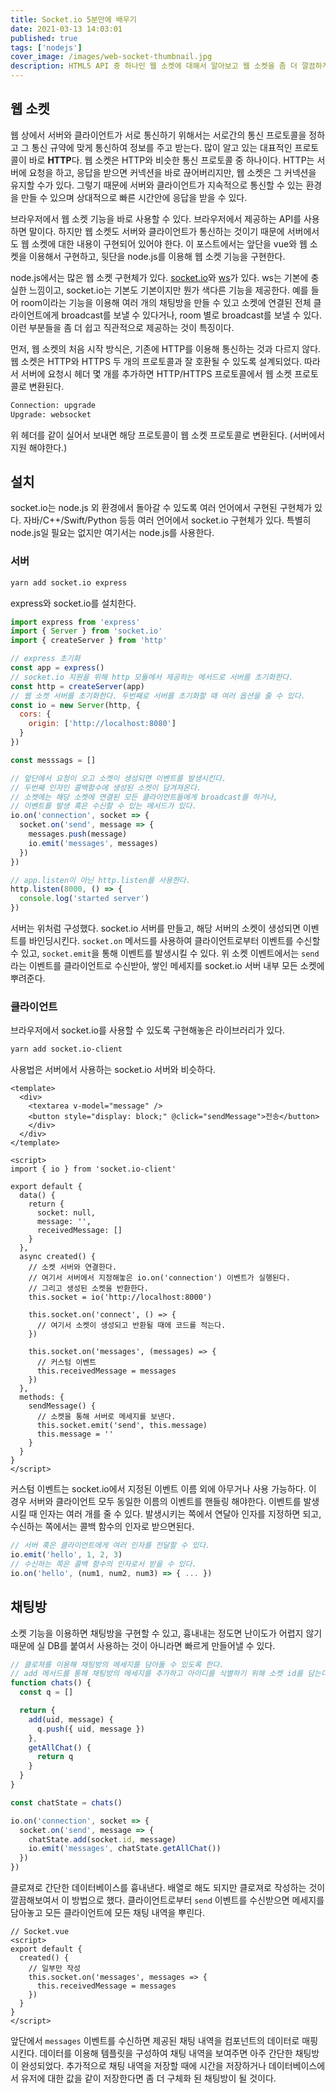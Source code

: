 ```yaml
---
title: Socket.io 5분만에 배우기
date: 2021-03-13 14:03:01
published: true
tags: ['nodejs']
cover_image: /images/web-socket-thumbnail.jpg
description: HTML5 API 중 하나인 웹 소켓에 대해서 알아보고 웹 소켓을 좀 더 깔끔하게 사용할 수 있는 라이브러리인 Socket.io를 사용하는 방법을 정리하기
---
```


## 웹 소켓

웹 상에서 서버와 클라이언트가 서로 통신하기 위해서는 서로간의 통신 프로토콜을 정하고 그 통신 규약에 맞게 통신하여 정보를 주고 받는다. 많이 알고 있는 대표적인 프로토콜이 바로 **HTTP**다. 웹 소켓은 HTTP와 비슷한 통신 프로토콜 중 하나이다. HTTP는 서버에 요청을 하고, 응답을 받으면 커넥션을 바로 끊어버리지만, 웹 소켓은 그 커넥션을 유지할 수가 있다. 그렇기 때문에 서버와 클라이언트가 지속적으로 통신할 수 있는 환경을 만들 수 있으며 상대적으로 빠른 시간안에 응답을 받을 수 있다.

브라우저에서 웹 소켓 기능을 바로 사용할 수 있다. 브라우저에서 제공하는 API를 사용하면 말이다. 하지만 웹 소켓도 서버와 클라이언트가 통신하는 것이기 때문에 서버에서도 웹 소켓에 대한 내용이 구현되어 있어야 한다. 이 포스트에서는 앞단을 vue와 웹 소켓을 이용해서 구현하고, 뒷단을 node.js를 이용해 웹 소켓 기능을 구현한다.

node.js에서는 많은 웹 소켓 구현체가 있다. [socket.io](https://github.com/socketio/socket.io)와 [ws](https://github.com/websockets/ws)가 있다. ws는 기본에 충실한 느낌이고, socket.io는 기본도 기본이지만 뭔가 색다른 기능을 제공한다. 예를 들어 room이라는 기능을 이용해 여러 개의 채팅방을 만들 수 있고 소켓에 연결된 전체 클라이언트에게 broadcast를 보낼 수 있다거나, room 별로 broadcast를 보낼 수 있다. 이런 부분들을 좀 더 쉽고 직관적으로 제공하는 것이 특징이다.

먼저, 웹 소켓의 처음 시작 방식은, 기존에 HTTP를 이용해 통신하는 것과 다르지 않다. 웹 소켓은 HTTP와 HTTPS 두 개의 프로토콜과 잘 호환될 수 있도록 설계되었다. 따라서 서버에 요청시 헤더 몇 개를 추가하면 HTTP/HTTPS 프로토콜에서 웹 소켓 프로토콜로 변환된다.

```sh
Connection: upgrade
Upgrade: websocket
```

위 헤더를 같이 실어서 보내면 해당 프로토콜이 웹 소켓 프로토콜로 변환된다. (서버에서 지원 해야한다.)

## 설치

socket.io는 node.js 외 환경에서 돌아갈 수 있도록 여러 언어에서 구현된 구현체가 있다. 자바/C++/Swift/Python 등등 여러 언어에서 socket.io 구현체가 있다. 특별히 node.js일 필요는 없지만 여기서는 node.js를 사용한다.

### 서버

```sh
yarn add socket.io express
```

express와 socket.io를 설치한다.

```js
import express from 'express'
import { Server } from 'socket.io'
import { createServer } from 'http'

// express 초기화
const app = express()
// socket.io 지원을 위해 http 모듈에서 제공하는 메서드로 서버를 초기화한다.
const http = createServer(app)
// 웹 소켓 서버를 초기화한다. 두번째로 서버를 초기화할 때 여러 옵션을 줄 수 있다.
const io = new Server(http, {
  cors: {
    origin: ['http://localhost:8080']
  }
})

const messsags = []

// 앞단에서 요청이 오고 소켓이 생성되면 이벤트를 발생시킨다.
// 두번째 인자인 콜백함수에 생성된 소켓이 담겨져온다.
// 소켓에는 해당 소켓에 연결된 모든 클라이언트들에게 broadcast를 하거나,
// 이벤트를 발생 혹은 수신할 수 있는 메서드가 있다.
io.on('connection', socket => {
  socket.on('send', message => {
    messages.push(message)
    io.emit('messages', messages)
  })
})

// app.listen이 아닌 http.listen를 사용한다.
http.listen(8000, () => {
  console.log('started server')
})
```

서버는 위처럼 구성했다. socket.io 서버를 만들고, 해당 서버의 소켓이 생성되면 이벤트를 바인딩시킨다. `socket.on` 메서드를 사용하여 클라이언트로부터 이벤트를 수신할 수 있고, `socket.emit`을 통해 이벤트를 발생시킬 수 있다. 위 소켓 이벤트에서는 `send` 라는 이벤트를 클라이언트로 수신받아, 쌓인 메세지를 socket.io 서버 내부 모든 소켓에 뿌려준다.

### 클라이언트

브라우저에서 socket.io를 사용할 수 있도록 구현해놓은 라이브러리가 있다.

```sh
yarn add socket.io-client
```

사용법은 서버에서 사용하는 socket.io 서버와 비슷하다.

```vue
<template>
  <div>
    <textarea v-model="message" />
    <button style="display: block;" @click="sendMessage">전송</button>
    </div>
  </div>
</template>

<script>
import { io } from 'socket.io-client'

export default {
  data() {
    return {
      socket: null,
      message: '',
      receivedMessage: []
    }
  },
  async created() {
    // 소켓 서버와 연결한다.
    // 여기서 서버에서 지정해놓은 io.on('connection') 이벤트가 실행된다.
    // 그리고 생성된 소켓을 반환한다.
    this.socket = io('http://localhost:8000')

    this.socket.on('connect', () => {
      // 여기서 소켓이 생성되고 반환될 때에 코드를 적는다.
    })

    this.socket.on('messages', (messages) => {
      // 커스텀 이벤트
      this.receivedMessage = messages
    })
  },
  methods: {
    sendMessage() {
      // 소켓을 통해 서버로 메세지를 보낸다.
      this.socket.emit('send', this.message)
      this.message = ''
    }
  }
}
</script>
```

커스텀 이벤트는 socket.io에서 지정된 이벤트 이름 외에 아무거나 사용 가능하다. 이 경우 서버와 클라이언트 모두 동일한 이름의 이벤트를 핸들링 해야한다. 이벤트를 발생시킬 때 인자는 여러 개를 줄 수 있다. 발생시키는 쪽에서 연달아 인자를 지정하면 되고, 수신하는 쪽에서는 콜백 함수의 인자로 받으면된다.

```js
// 서버 혹은 클라이언트에게 여러 인자를 전달할 수 있다.
io.emit('hello', 1, 2, 3)
// 수신하는 쪽은 콜백 함수의 인자로서 받을 수 있다.
io.on('hello', (num1, num2, num3) => { ... })
```

## 채팅방

소켓 기능을 이용하면 채팅방을 구현할 수 있고, 흉내내는 정도면 난이도가 어렵지 않기 때문에 실 DB를 붙여서 사용하는 것이 아니라면 빠르게 만들어낼 수 있다.

```js
// 클로져를 이용해 채팅방의 메세지를 담아둘 수 있도록 한다.
// add 메서드를 통해 채팅방의 메세지를 추가하고 아이디를 식별하기 위해 소켓 id를 담는다.
function chats() {
  const q = []

  return {
    add(uid, message) {
      q.push({ uid, message })
    },
    getAllChat() {
      return q
    }
  }
}

const chatState = chats()

io.on('connection', socket => {
  socket.on('send', message => {
    chatState.add(socket.id, message)
    io.emit('messages', chatState.getAllChat())
  })
})
```

클로져로 간단한 데이터베이스를 흉내낸다. 배열로 해도 되지만 클로져로 작성하는 것이 깔끔해보여서 이 방법으로 했다. 클라이언트로부터 `send` 이벤트를 수신받으면 메세지를 담아놓고 모든 클라이언트에 모든 채팅 내역을 뿌린다.

```vue
// Socket.vue
<script>
export default {
  created() {
    // 일부만 작성
    this.socket.on('messages', messages => {
      this.receivedMessage = messages
    })
  }
}
</script>
```

앞단에서 `messages` 이벤트를 수신하면 제공된 채팅 내역을 컴포넌트의 데이터로 매핑시킨다. 데이터를 이용해 템플릿을 구성하여 채팅 내역을 보여주면 아주 간단한 채팅방이 완성되었다. 추가적으로 채팅 내역을 저장할 때에 시간을 저장하거나 데이터베이스에서 유저에 대한 값을 같이 저장한다면 좀 더 구체화 된 채팅방이 될 것이다.

